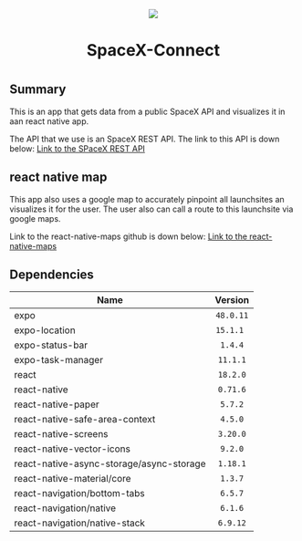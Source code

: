 <p align="center"> <img src="https://github.com/Maximus080111/SpaceX-Connect/imgs/md_img.jpg"></p>

<h1 align="center"> SpaceX-Connect <h1>

## Summary
This is an app that gets data from a public SpaceX API and visualizes it in aan react native app. 

The API that we use is an SpaceX REST API. The link to this API is down below:
[Link to the SPaceX REST API](https://github.com/r-spacex/SpaceX-API)

## react native map 
This app also uses a google map to accurately pinpoint all launchsites an visualizes it for the user. The user also can call a route to this launchsite via google maps.

Link to the react-native-maps github is down below:
[Link to the react-native-maps](https://github.com/react-native-maps/react-native-maps)

## Dependencies
| Name                                     | Version  |
| ---------------------------------------- |:--------:|
| expo                                     | `48.0.11`|
| expo-location                            | `15.1.1 `| 
| expo-status-bar                          | `1.4.4`  |
| expo-task-manager                        | `11.1.1` | 
| react                                    | `18.2.0` |
| react-native                             | `0.71.6` |
| react-native-paper                       | `5.7.2`  |
| react-native-safe-area-context           | `4.5.0`  |
| react-native-screens                     | `3.20.0` |
| react-native-vector-icons                | `9.2.0`  |
| react-native-async-storage/async-storage | `1.18.1` |
| react-native-material/core               | `1.3.7`  |
| react-navigation/bottom-tabs             | `6.5.7`  | 
| react-navigation/native                  | `6.1.6`  |
| react-navigation/native-stack            | `6.9.12` |